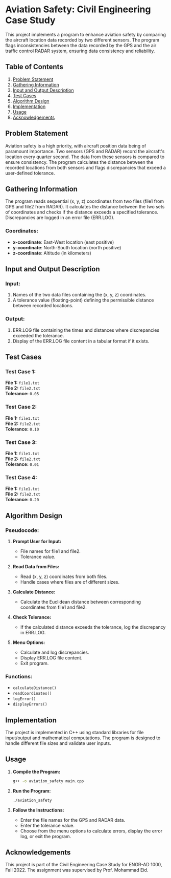 
# Aviation Safety: Civil Engineering Case Study

This project implements a program to enhance aviation safety by comparing the aircraft location data recorded by two different sensors. The program flags inconsistencies between the data recorded by the GPS and the air traffic control RADAR system, ensuring data consistency and reliability.

## Table of Contents

1. [Problem Statement](#problem-statement)
2. [Gathering Information](#gathering-information)
3. [Input and Output Description](#input-and-output-description)
4. [Test Cases](#test-cases)
5. [Algorithm Design](#algorithm-design)
6. [Implementation](#implementation)
7. [Usage](#usage)
8. [Acknowledgements](#acknowledgements)

## Problem Statement

Aviation safety is a high priority, with aircraft position data being of paramount importance. Two sensors (GPS and RADAR) record the aircraft's location every quarter second. The data from these sensors is compared to ensure consistency. The program calculates the distance between the recorded locations from both sensors and flags discrepancies that exceed a user-defined tolerance.

## Gathering Information

The program reads sequential (x, y, z) coordinates from two files (file1 from GPS and file2 from RADAR). It calculates the distance between the two sets of coordinates and checks if the distance exceeds a specified tolerance. Discrepancies are logged in an error file (ERR.LOG).

### Coordinates:
- **x-coordinate**: East-West location (east positive)
- **y-coordinate**: North-South location (north positive)
- **z-coordinate**: Altitude (in kilometers)

## Input and Output Description

### Input:
1. Names of the two data files containing the (x, y, z) coordinates.
2. A tolerance value (floating-point) defining the permissible distance between recorded locations.

### Output:
1. ERR.LOG file containing the times and distances where discrepancies exceeded the tolerance.
2. Display of the ERR.LOG file content in a tabular format if it exists.

## Test Cases

### Test Case 1:
**File 1:** `file1.txt`  
**File 2:** `file2.txt`  
**Tolerance:** `0.05`  

### Test Case 2:
**File 1:** `file1.txt`  
**File 2:** `file2.txt`  
**Tolerance:** `0.10`  

### Test Case 3:
**File 1:** `file1.txt`  
**File 2:** `file2.txt`  
**Tolerance:** `0.01`  

### Test Case 4:
**File 1:** `file1.txt`  
**File 2:** `file2.txt`  
**Tolerance:** `0.20`  

## Algorithm Design

### Pseudocode:
1. **Prompt User for Input:**
    - File names for file1 and file2.
    - Tolerance value.

2. **Read Data from Files:**
    - Read (x, y, z) coordinates from both files.
    - Handle cases where files are of different sizes.

3. **Calculate Distance:**
    - Calculate the Euclidean distance between corresponding coordinates from file1 and file2.

4. **Check Tolerance:**
    - If the calculated distance exceeds the tolerance, log the discrepancy in ERR.LOG.

5. **Menu Options:**
    - Calculate and log discrepancies.
    - Display ERR.LOG file content.
    - Exit program.

### Functions:
- `calculateDistance()`
- `readCoordinates()`
- `logError()`
- `displayErrors()`

## Implementation

The project is implemented in C++ using standard libraries for file input/output and mathematical computations. The program is designed to handle different file sizes and validate user inputs.

## Usage

1. **Compile the Program:**
    ```sh
    g++ -o aviation_safety main.cpp
    ```

2. **Run the Program:**
    ```sh
    ./aviation_safety
    ```

3. **Follow the Instructions:**
    - Enter the file names for the GPS and RADAR data.
    - Enter the tolerance value.
    - Choose from the menu options to calculate errors, display the error log, or exit the program.

## Acknowledgements

This project is part of the Civil Engineering Case Study for ENGR-AD 1000, Fall 2022. The assignment was supervised by Prof. Mohammad Eid.

